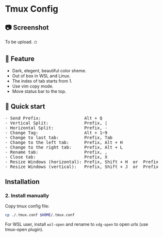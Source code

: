 # Tmux Config

## 📷 Screenshot

To be upload. ⛄

## 🐧 Feature

- Dark, elegent, beautiful color sheme.
- Out of box in WSL and Linux.
- The index of tab starts from 1.
- Use vim copy mode.
- Move status bar to the top.

## 🚀 Quick start

<pre>
- Send Prefix:                 <kbd>Alt</kbd> + <kbd>Q</kbd>
- Vertical Split:              <kbd>Prefix</kbd>, <kbd>|</kbd>
- Horizontal Split:            <kbd>Prefix</kbd>, <kbd>-</kbd>
- Change Tag:                  <kbd>Alt</kbd> + <kbd>1</kbd>~<kbd>9</kbd>
- Change to last tab:          <kbd>Prefix</kbd>, <kbd>Tab</kbd>
- Change to the left tab:      <kbd>Prefix</kbd>, <kbd>Alt</kbd> + <kbd>H</kbd>
- Change to the right tab:     <kbd>Prefix</kbd>, <kbd>Alt</kbd> + <kbd>L</kbd>
- Rename tab:                  <kbd>Prefix</kbd>, <kbd>,</kbd>
- Close tab:                   <kbd>Prefix</kbd>, <kbd>X</kbd>
- Resize Windows (horizontal): <kbd>Prefix</kbd>, <kbd>Shift</kbd> + <kbd>H</kbd>  or  <kbd>Prefix</kbd>, <kbd>Shift</kbd> + <kbd>L</kbd>
- Resize Windows (vertical):   <kbd>Prefix</kbd>, <kbd>Shift</kbd> + <kbd>J</kbd>  or  <kbd>Prefix</kbd>, <kbd>Shift</kbd> + <kbd>K</kbd>
</pre>


## Installation

### 2. Install manually


Copy tmux config file:


```bash
cp ./.tmux.conf $HOME/.tmux.conf
```


For WSL user, install `wsl-open` and rename to `xdg-open` to open urls (use
tmux-open plugin).
